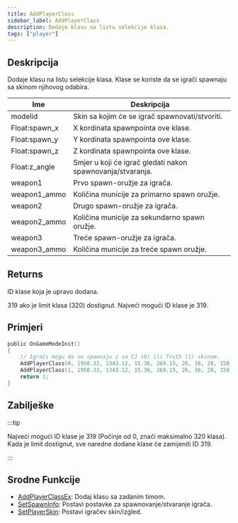 ```yaml
---
title: AddPlayerClass
sidebar_label: AddPlayerClass
description: Dodaje klasu na listu selekcije klasa.
tags: ["player"]
---
```


## Deskripcija

Dodaje klasu na listu selekcije klasa. Klase se koriste da se igrači spawnaju sa skinom njihovog odabira.

| Ime           | Deskripcija                                                |
| ------------- | ---------------------------------------------------------- |
| modelid       | Skin sa kojim će se igrač spawnovati/stvoriti.             |
| Float:spawn_x | X kordinata spawnpointa ove klase.                         |
| Float:spawn_y | Y kordinata spawnpointa ove klase.                         |
| Float:spawn_z | Z kordinata spawnpointa ove klase.                         |
| Float:z_angle | Smjer u koji će igrač gledati nakon spawnovanja/stvaranja. |
| weapon1       | Prvo spawn-oružje za igrača.                               |
| weapon1_ammo  | Količina municije za primarno spawn oružje.                |
| weapon2       | Drugo spawn-oružje za igrača.                              |
| weapon2_ammo  | Količina municije za sekundarno spawn oružje.              |
| weapon3       | Treće spawn-oružje za igrača.                              |
| weapon3_ammo  | Količina municije za treće spawn oružje.                   |

## Returns

ID klase koja je upravo dodana.

319 ako je limit klasa (320) dostignut. Najveći mogući ID klase je 319.

## Primjeri

```c
public OnGameModeInit()
{
    // Igrači mogu da se spawnaju i sa CJ (0) ili Truth (1) skinom.
    AddPlayerClass(0, 1958.33, 1343.12, 15.36, 269.15, 26, 36, 28, 150, 0, 0); // CJ
    AddPlayerClass(1, 1958.33, 1343.12, 15.36, 269.15, 26, 36, 28, 150, 0, 0); // The Truth
    return 1;
}
```

## Zabilješke

:::tip

Najveći mogući ID klase je 319 (Počinje od 0, znači maksimalno 320 klasa). Kada je limit dostignut, sve naredne dodane klase će zamijeniti ID 319.

:::

## Srodne Funkcije

- [AddPlayerClassEx](AddPlayerClassEx.md): Dodaj klasu sa zadanim timom.
- [SetSpawnInfo](SetSpawnInfo.md): Postavi postavke za spawnovanje/stvaranje igrača.
- [SetPlayerSkin](SetPlayerSkin.md): Postavi igračev skin/izgled.
